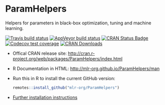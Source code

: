 # ParamHelpers

Helpers for parameters in black-box optimization, tuning and machine learning.

[![Travis build status](https://img.shields.io/travis/mlr-org/ParamHelpers/master?logo=travis&style=flat-square&label=Linux)](https://travis-ci.org/mlr-org/ParamHelpers)
[![AppVeyor build status](https://img.shields.io/appveyor/ci/mlr-org/ParamHelpers?label=Windows&logo=appveyor&style=flat-square)](https://ci.appveyor.com/project/mlr-org/ParamHelpers)
[![CRAN Status Badge](http://www.r-pkg.org/badges/version/ParamHelpers)](http://cran.r-project.org/web/packages/ParamHelpers)
[![Codecov test coverage](https://codecov.io/gh/mlr-org/ParamHelpers/branch/master/graph/badge.svg)](https://codecov.io/gh/mlr-org/ParamHelpers?branch=master)
[![CRAN Downloads](http://cranlogs.r-pkg.org/badges/ParamHelpers)](http://cran.rstudio.com/web/packages/ParamHelpers/index.html)

* Offical CRAN release site:
  http://cran.r-project.org/web/packages/ParamHelpers/index.html

* R Documentation in HTML:
  http://mlr-org.github.io/ParamHelpers/man

* Run this in R to install the current GitHub version:
  ```r
  remotes::install_github("mlr-org/ParamHelpers")
  ```

* [Further installation instructions](https://github.com/tudo-r/PackagesInfo/wiki/Installation-Information)

